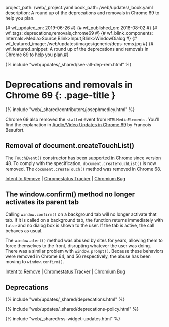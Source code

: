 project_path: /web/_project.yaml
book_path: /web/updates/_book.yaml
description: A round up of the deprecations and removals in Chrome 69 to help you plan.

{# wf_updated_on: 2019-06-26 #}
{# wf_published_on: 2018-08-02 #}
{# wf_tags: deprecations,removals,chrome69 #}
{# wf_blink_components: Internals>Media>Source,Blink>Input,Blink>WindowDialog #}
{# wf_featured_image: /web/updates/images/generic/deps-rems.jpg #}
{# wf_featured_snippet: A round up of the deprecations and removals in Chrome 69 to help you plan.#}

{% include "web/updates/_shared/see-all-dep-rem.html" %}

# Deprecations and removals in Chrome 69 {: .page-title }

{% include "web/_shared/contributors/josephmedley.html" %}

Chrome 69 also removed the `stalled` event from `HTMLMediaElements`. You'll
find the explanation in [Audio/Video Updates in Chrome
69](web/updates/2018/08/chrome-69-media-updates#stalled) by François Beaufort.

## Removal of document.createTouchList()

The `TouchEvent()` constructor has been
[supported in Chrome](https://developer.mozilla.org/en-US/docs/Web/API/TouchEvent/TouchEvent#Browser_compatibility)
since version 48. To comply with the specification, `document.createTouchList()`
is now removed. The `document.createTouch()` method was removed in Chrome 68.

[Intent to Remove](https://groups.google.com/a/chromium.org/d/topic/blink-dev/GLbUpUUnQzc/discussion) &#124;
[Chromestatus Tracker](https://www.chromestatus.com/feature/5185332291043328) &#124;
[Chromium Bug](https://bugs.chromium.org/p/chromium/issues/detail?id=518868)


## The window.confirm() method no longer activates its parent tab

Calling `window.confirm()` on a background tab will no longer activate that
tab. If it is called on a background tab, the function returns immediately with
`false` and no dialog box is shown to the user. If the tab is active, the call
behaves as usual.

The `window.alert()` method was abused by sites for years, allowing them to
force themselves to the front, disrupting whatever the user was doing. There
was a similar problem with `window.prompt()`. Because these behaviors were
removed in Chrome 64, and 56 respectively, the abuse has been moving to
`window.confirm()`.

[Intent to Remove](https://groups.google.com/a/chromium.org/d/topic/blink-dev/wqqwsQgwfZI/discussion) &#124;
[Chromestatus Tracker](https://www.chromestatus.com/feature/5140698722467840) &#124;
[Chromium Bug](https://bugs.chromium.org/p/chromium/issues/detail?id=849816)

## Deprecations

{% include "web/updates/_shared/deprecations.html" %}

{% include "web/updates/_shared/deprecations-policy.html" %}

{% include "web/_shared/rss-widget-updates.html" %}

